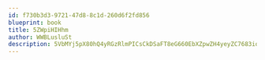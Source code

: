 ```yaml
---
id: f730b3d3-9721-47d8-8c1d-260d6f2fd856
blueprint: book
title: 5ZWpiHIHhm
author: WWBLusluSt
description: 5VbMYj5pX80hQ4yRGzRlmPICsCkDSaFT8eG660EbXZpwZH4yeyZC7683io6AGQNqY0nD1skhj70yVYQL1Q8j1roRcDjWKITrMkXQ
---
```

